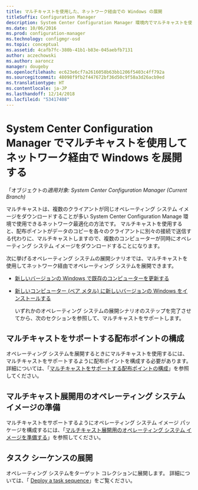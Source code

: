 ```yaml
---
title: マルチキャストを使用した、ネットワーク経由での Windows の展開
titleSuffix: Configuration Manager
description: System Center Configuration Manager 環境内でマルチキャストを使用すると、複数のコンピューターがオペレーティング システム イメージを同時にダウンロードできるようになります。
ms.date: 10/06/2016
ms.prod: configuration-manager
ms.technology: configmgr-osd
ms.topic: conceptual
ms.assetid: 4cafb7fc-380b-41b1-b83e-045aebfb7131
author: aczechowski
ms.author: aaroncz
manager: dougeby
ms.openlocfilehash: ec623e6cf7a2616058b63bb1206f5403c4ff792a
ms.sourcegitcommit: 48098f9fb2f447672bf36d50c9f58a3d26acb9ed
ms.translationtype: HT
ms.contentlocale: ja-JP
ms.lasthandoff: 12/14/2018
ms.locfileid: "53417408"
---
```

# <a name="use-multicast-to-deploy-windows-over-the-network-with-system-center-configuration-manager"></a>System Center Configuration Manager でマルチキャストを使用してネットワーク経由で Windows を展開する

「オブジェクトの*適用対象: System Center Configuration Manager (Current Branch)*

マルチキャストは、複数のクライアントが同じオペレーティング システム イメージをダウンロードすることが多い System Center Configuration Manage 環境で使用できるネットワーク最適化の方法です。 マルチキャストを使用すると、配布ポイントがデータのコピーを各々のクライアントに別々の接続で送信する代わりに、マルチキャストしますので、複数のコンピューターが同時にオペレーティング システム イメージをダウンロードすることになります。  

 次に挙げるオペレーティング システムの展開シナリオでは、マルチキャストを使用してネットワーク経由でオペレーティング システムを展開できます。  

- [新しいバージョンの Windows で既存のコンピューターを更新する](refresh-an-existing-computer-with-a-new-version-of-windows.md)  

- [新しいコンピューター (ベア メタル) に新しいバージョンの Windows をインストールする](install-new-windows-version-new-computer-bare-metal.md)  

  いずれかのオペレーティング システムの展開シナリオのステップを完了させてから、次のセクションを参照して、マルチキャストをサポートします。  

##  <a name="BKMK_Configure"></a> マルチキャストをサポートする配布ポイントの構成  
 オペレーティング システムを展開するときにマルチキャストを使用するには、マルチキャストをサポートするように配布ポイントを構成する必要があります。 詳細については、「[マルチキャストをサポートする配布ポイントの構成](../get-started/prepare-site-system-roles-for-operating-system-deployments.md#BKMK_DPMulticast)」を参照してください。  

## <a name="prepare-an-operating-system-image-for-multicast-deployments"></a>マルチキャスト展開用のオペレーティング システム イメージの準備  
 マルチキャストをサポートするようにオペレーティング システム イメージ パッケージを構成するには、「[マルチキャスト展開用のオペレーティング システム イメージを準備する](../get-started/manage-operating-system-images.md#BKMK_OSImageMulticast)」を参照してください。  

##  <a name="BKMK_Deploy"></a> タスク シーケンスの展開  
 オペレーティング システムをターゲット コレクションに展開します。 詳細については、「 [Deploy a task sequence](manage-task-sequences-to-automate-tasks.md#BKMK_DeployTS)」をご覧ください。  
